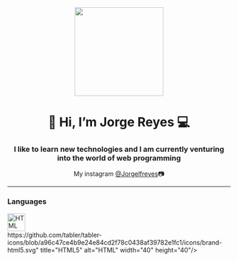 <div align="center">
  <img src="https://media.giphy.com/media/qgQUggAC3Pfv687qPC/giphy.gif" width="200"/>
</div>
<h1 align="center">👋 Hi, I’m Jorge Reyes 💻</h1>
<h3 align="center">I like to learn new technologies and I am currently venturing into the world of web programming</h3>
<div align="center">My instagram
  <a href="https://www.instagram.com/Jorgelfreyes">  @Jorgelfreyes</a>📷
 </div> 

---

<div align="left">
  <h3>Languages</h3>
  <div align="left" color="#fff">
  <img src="https://github.com/tabler/tabler-icons/blob/a96c47ce4b9e24e84cd2f78c0438af39782e1fc1/icons/brand-html5.svg" title="HTML5" alt="HTML" width="40" height="40"/>
  </div>
</div>https://github.com/tabler/tabler-icons/blob/a96c47ce4b9e24e84cd2f78c0438af39782e1fc1/icons/brand-html5.svg" title="HTML5" alt="HTML" width="40" height="40"/>
</div>
<!---
JorgeLReyes/JorgeLReyes is a ✨ special ✨ repository because its `README.md` (this file) appears on your GitHub profile.
You can click the Preview link to take a look at your changes.
--->
